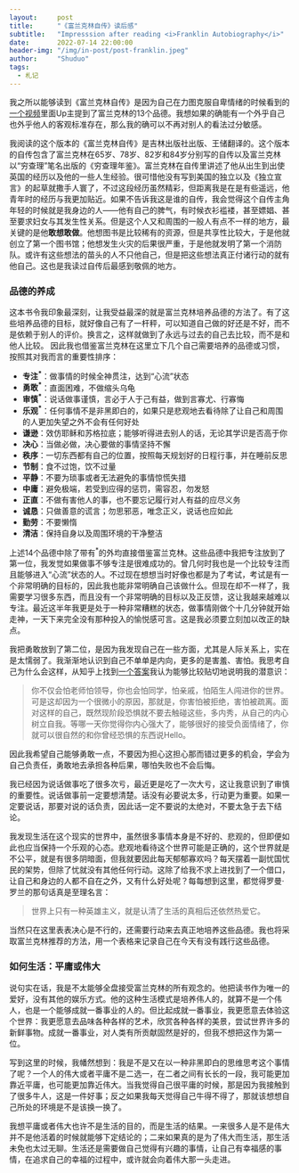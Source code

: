 ```yaml
---
layout:     post
title:      "《富兰克林自传》读后感"
subtitle:   "Impresssion after reading <i>Franklin Autobiography</i>"
date:       2022-07-14 22:00:00
header-img: "/img/in-post/post-franklin.jpeg"
author:     "Shuduo"
tags:
  - 札记
---
```

我之所以能够读到《富兰克林自传》是因为自己在力图克服自卑情绪的时候看到的[一个视频](https://www.bilibili.com/video/BV13t4y1m7ro?share_source=copy_web)里面Up主提到了富兰克林的13个品德。我想如果的确能有一个外乎自己也外乎他人的客观标准存在，那么我的确可以不再对别人的看法过分敏感。

我阅读的这个版本的《富兰克林自传》是吉林出版社出版、王储翻译的。这个版本的自传包含了富兰克林在65岁、78岁、82岁和84岁分别写的自传以及富兰克林以“穷查理”笔名出版的《穷查理年鉴》。富兰克林在自传里讲述了他从出生到出使英国的经历以及他的一些人生经验。很可惜他没有写到美国的独立以及《独立宣言》的起草就撒手人寰了，不过这段经历虽然精彩，但距离我是在是有些遥远，他青年时的经历与我更加贴近。如果不告诉我这是谁的自传，我会觉得这个自传主角年轻的时候就是我身边的人——他有自己的脾气，有时候衣衫褴褛，甚至嫖娼、甚至要求妇女与其发生性关系。但是这个人又和周围的一般人有点不一样的地方，最关键的是他**敢想敢做**。他想图书是比较稀有的资源，但是共享性比较大，于是他就创立了第一个图书馆；他想发生火灾的后果很严重，于是他就发明了第一个消防队。或许有这些想法的苗头的人不只他自己，但是把这些想法真正付诸行动的就有他自己。这也是我读过自传后最感到敬佩的地方。

### 品德的养成
这本书令我印象最深刻，让我受益最深的就是富兰克林培养品德的方法了。有了这些培养品德的目标，就好像自己有了一杆秤，可以知道自己做的好还是不好，而不是依赖于别人的评价。换言之，这样就做到了永远与过去的自己去比较，而不是和他人比较。
因此我也借鉴富兰克林在这里立下几个自己需要培养的品德或习惯，按照其对我而言的重要性排序：
- **专注<sup>*</sup>**：做事情的时候全神贯注，达到“心流”状态
- **勇敢<sup>*</sup>**：直面困难，不做缩头乌龟
- **审慎<sup>*</sup>**：说话做事谨慎，言必于人于己有益，做到言寡尤、行寡悔
- **乐观<sup>*</sup>**：任何事情不是非黑即白的，如果只是悲观地去看待除了让自己和周围的人更加失望之外不会有任何好处
- **谦逊**：效仿耶稣和苏格拉底；能够听得进去别人的话，无论其学识是否高于你
- **决心**：当做必做，决心要做的事情坚持不懈
- **秩序**：一切东西都有自己的位置，按照每天规划好的日程行事，并在睡前反思
- **节制**：食不过饱，饮不过量
- **平静**：不要为琐事或者无法避免的事情惊慌失措
- **中庸**：避免极端，若受到应得的惩罚，需容忍，勿发怒
- **正直**：不做有害他人的事，也不要忘记履行对人有益的应尽义务
- **诚恳**：只做善意的谎言；勿思邪恶，唯念正义，说话也应如此
- **勤劳**：不要懒惰
- **清洁**：保持自身以及周围环境的干净整洁

上述14个品德中除了带有<sup>*</sup>的外均直接借鉴富兰克林。这些品德中我把专注放到了第一位，我发觉如果做事不够专注是很难成功的。曾几何时我也是一个比较专注而且能够进入“心流”状态的人。不过现在想想当时好像也都是为了考试，考试是有一个非常明确的目标的，因此我也能非常明确自己该做什么。但现在却不一样了，我需要学习很多东西，而且没有一个非常明确的目标以及正反馈，这让我越来越难以专注。最近这半年我更是处于一种非常糟糕的状态，做事情刚做个十几分钟就开始走神，一天下来完全没有那种投入的愉悦感可言。这是我必须要立刻加以改正的缺点。

我把勇敢放到了第二位，是因为我发现自己在一些方面，尤其是人际关系上，实在是太懦弱了。我渐渐地认识到自己不单单是内向，更多的是害羞、害怕。我思考自己为什么会这样，从知乎上找到[一个答案](https://www.zhihu.com/question/29988487/answer/46323284)我认为能够比较贴切地说明我的潜意识：
>你不仅会怕老师怕领导，你也会怕同学，怕亲戚，怕陌生人闯进你的世界。可是这却因为一个很微小的原因，那就是，你害怕被拒绝，害怕被疏离。面对这样的自己，既然现阶段恐惧就不要去触碰这些，多内秀，从自己的内心树立自我。等哪一天你觉得你内心强大了，能够很好的接受负面情绪了，你就可以很自然的和你曾经恐惧的东西说Hello。

因此我希望自己能够勇敢一点，不要因为担心这担心那而错过更多的机会，学会为自己负责任，勇敢地去承担各种后果，哪怕失败也不会后悔。

我已经因为说话做事吃了很多次亏，最近更是吃了一次大亏，这让我意识到了审慎的重要性。说话做事前一定要想清楚。话没有必要说太多，行动更为重要。如果一定要说话，那要对说的话负责，因此话一定不要说的太绝对，不要太急于去下结论。

我发现生活在这个现实的世界中，虽然很多事情本身是不好的、悲观的，但即便如此也应当保持一个乐观的心态。悲观地看待这个世界可能是正确的，这个世界就是不公平，就是有很多阴暗面，但我就要因此每天郁郁寡欢吗？每天摆着一副忧国忧民的架势，但除了忧就没有其他任何行动。这除了给我不求上进找到了一个借口，让自己和身边的人都不自在之外，又有什么好处呢？每每想到这里，都觉得罗曼·罗兰的那句话真是至理名言：
>世界上只有一种英雄主义，就是认清了生活的真相后还依然热爱它。

当然只在这里表表决心是不行的，还需要行动来去真正地培养这些品德。我也将采取富兰克林推荐的方法，用一个表格来记录自己在今天有没有践行这些品德。

### 如何生活：平庸或伟大
说句实在话，我是不太能够全盘接受富兰克林的所有观念的。他把读书作为唯一的爱好，没有其他的娱乐方式。他的这种生活模式是培养伟人的，就算不是一个伟人，也是一个能够成就一番事业的人的。但比起成就一番事业，我更愿意去体验这个世界：我更愿意去品味各种各样的艺术，欣赏各种各样的美景，尝试世界许多的新鲜事物。成就一番事业，对人类有所贡献固然是好的，但我不想把这作为第一位。

写到这里的时候，我幡然想到：我是不是又在以一种非黑即白的思维思考这个事情了呢？一个人的伟大或者平庸不是二选一，在二者之间有长长的一段，我可能更加靠近平庸，也可能更加靠近伟大。当我觉得自己很平庸的时候，那是因为我接触到了很多牛人，这是一件好事；反之如果我每天觉得自己牛得不得了，那就该想想自己所处的环境是不是该换一换了。

我想平庸或者伟大也许不是生活的目的，而是生活的结果。一来很多人是不是伟大并不是他活着的时候就能够下定结论的；二来如果真的是为了伟大而生活，那生活未免也太过无聊。生活还是需要做自己觉得有兴趣的事情，让自己有幸福感的事情，在追求自己的幸福的过程中，或许就会向着伟大那一头走进。